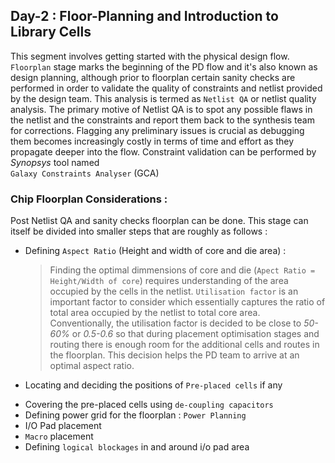 ## Day-2 : Floor-Planning and Introduction to Library Cells

This segment involves getting started with the physical design flow. `Floorplan` stage marks the beginning of the PD flow and it's also known as design planning, 
although prior to floorplan certain sanity checks are performed in order to validate the quality of constraints and netlist provided by the design team. This analysis is 
termed as `Netlist QA` or netlist quality analysis. The primary motive of Netlist QA is to spot any possible flaws in the netlist and the constraints and report 
them back to the synthesis team for corrections. Flagging any preliminary issues is crucial as debugging them becomes increasingly costly in terms of time and 
effort as they propagate deeper into the flow. Constraint validation can be performed by *Synopsys* tool named <br/> `Galaxy Constraints Analyser` (GCA)<br/>

<a id="chip_fp"></a> 
### Chip Floorplan Considerations :

Post Netlist QA and sanity checks floorplan can be done. This stage can itself be divided into smaller steps that are roughly as follows :

- Defining `Aspect Ratio` (Height and width of core and die area) :
  > Finding the optimal dimmensions of core and die (`Apect Ratio = Height/Width of core`) requires understanding of the area occupied by the cells in the netlist. `Utilisation factor` is an important factor to consider which essentially captures the ratio of total area occupied by the netlist to total core area. Conventionally, the utilisation factor is decided to be close to *50-60%* or *0.5-0.6* so that during placement optimisation stages and routing there is enough room for the additional cells and routes in the floorplan. This decision helps the PD team to arrive at an optimal aspect ratio.
- Locating and deciding the positions of `Pre-placed cells` if any
  > 
- Covering the pre-placed cells using `de-coupling capacitors`
- Defining power grid for the floorplan : `Power Planning`
- I/O Pad placement
- `Macro` placement
- Defining `logical blockages` in and around i/o pad area


